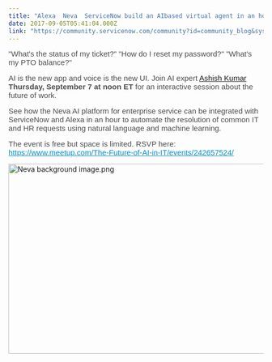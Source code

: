 ```yaml
---
title: "Alexa  Neva  ServiceNow build an AIbased virtual agent in an hour"
date: 2017-09-05T05:41:04.000Z
link: "https://community.servicenow.com/community?id=community_blog&sys_id=9f4da229dbd0dbc01dcaf3231f96196d"
---
```

<p><span style="color: rgba(0, 0, 0, 0.7); font-family: 'Source Sans Pro', Helvetica, Arial, sans-serif; font-size: 15px;">"What's the status of my ticket?" "How do I reset my password?" "What's my PTO balance?"</span></p><p></p><p><span style="color: rgba(0, 0, 0, 0.7); font-family: 'Source Sans Pro', Helvetica, Arial, sans-serif; font-size: 15px;">AI is the new app and voice is the new UI. Join AI expert <a title="dementor.io/ashish1dev" href="http://codementor.io/ashish1dev">Ashish Kumar</a> <strong>Thursday, September 7 at noon ET</strong> for an interactive session about the future of work.</span></p><p></p><p><span style="color: rgba(0, 0, 0, 0.7); font-family: 'Source Sans Pro', Helvetica, Arial, sans-serif; font-size: 15px;">See how the Neva AI platform for enterprise service can be integrated with ServiceNow and Alexa in an hour to automate the resolution of common IT and HR requests using natural language and machine learning.</span></p><p></p><p><span style="color: rgba(0, 0, 0, 0.7); font-family: 'Source Sans Pro', Helvetica, Arial, sans-serif; font-size: 15px;">The event is free but space is limited. RSVP here: </span><a title="post-link" class="js-link post-link" href="https://www.linkedin.com/redir/redirect?url=https%3A//www%2Emeetup%2Ecom/The-Future-of-AI-in-IT/events/242657524/&amp;urlhash=s1J3&amp;_t=tracking_anet" style="font-family: 'Source Sans Pro', Helvetica, Arial, sans-serif; font-size: 15px; color: #008cc9; background: #ffffff;" target="_blank">https://www.meetup.com/The-Future-of-AI-in-IT/events/242657524/</a></p><p></p><p><img  alt="Neva background image.png" class="image-1 jive-image" src="d1aec186db14d304b322f4621f9619f5.iix" style="width: 620px; height: 375px;"/></p>